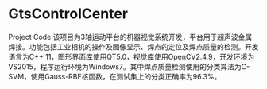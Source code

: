 # GtsControlCenter
Project Code
该项目为3轴运动平台的机器视觉系统开发，平台用于超声波金属焊接。功能包括工业相机的操作及图像显示、焊点的定位及焊点质量的检测。开发语言为C++ 11，图形界面库使用QT5.0，视觉库使用OpenCV2.4.9，开发环境为VS2015，程序运行环境为Windows7。其中焊点质量检测使用的分类算法为C-SVM，使用Gauss-RBF核函数，在测试集上的分类正确率为96.3%。
